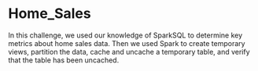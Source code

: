 # Home_Sales

In this challenge, we used our knowledge of SparkSQL to determine key metrics about home sales data. Then we used Spark to create temporary views, partition the data, cache and uncache a temporary table, and verify that the table has been uncached.
